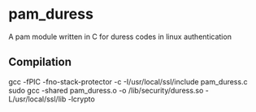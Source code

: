 # pam_duress
A pam module written in C for duress codes in linux authentication

## Compilation

gcc -fPIC -fno-stack-protector -c -I/usr/local/ssl/include pam_duress.c
sudo gcc -shared pam_duress.o -o /lib/security/duress.so -L/usr/local/ssl/lib -lcrypto
